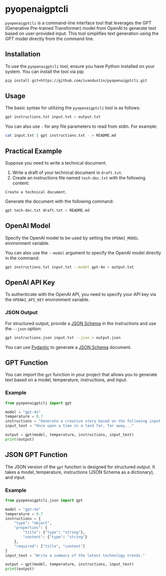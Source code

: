 # pyopenaigptcli

`pyopenaigptcli` is a command-line interface tool that leverages the GPT (Generative Pre-trained Transformer) model from OpenAI to generate text based on user-provided input. This tool simplifies text generation using the GPT model directly from the command line.

## Installation

To use the `pyopenaigptcli` tool, ensure you have Python installed on your system. You can install the tool via pip:

```bash
pip install git+https://github.com/ivandustin/pyopenaigptcli.git
```

## Usage

The basic syntax for utilizing the `pyopenaigptcli` tool is as follows:

```bash
gpt instructions.txt input.txt > output.txt
```

You can also use `-` for any file parameters to read from stdin. For example:

```bash
cat input.txt | gpt instructions.txt - > README.md
```

## Practical Example

Suppose you need to write a technical document.

1. Write a draft of your technical document in `draft.txt`.
2. Create an instructions file named `tech-doc.txt` with the following content:

```
Create a technical document.
```

Generate the document with the following command:

```bash
gpt tech-doc.txt draft.txt > README.md
```

## OpenAI Model

Specify the OpenAI model to be used by setting the `OPENAI_MODEL` environment variable.

You can also use the `--model` argument to specify the OpenAI model directly in the command:

```bash
gpt instructions.txt input.txt --model gpt-4o > output.txt
```

## OpenAI API Key

To authenticate with the OpenAI API, you need to specify your API key via the `OPENAI_API_KEY` environment variable.

### JSON Output

For structured output, provide a [JSON Schema](https://json-schema.org/) in the instructions and use the `--json` option:

```bash
gpt instructions.json input.txt --json > output.json
```

You can use [Pydantic](https://docs.pydantic.dev/latest/) to generate a [JSON Schema](https://docs.pydantic.dev/latest/concepts/json_schema/) document.

## GPT Function

You can import the `gpt` function in your project that allows you to generate text based on a model, temperature, instructions, and input.

### Example

```python
from pyopenaigptcli import gpt

model = "gpt-4o"
temperature = 0.7
instructions = "Generate a creative story based on the following input."
input_text = "Once upon a time in a land far, far away..."

output = gpt(model, temperature, instructions, input_text)
print(output)
```

## JSON GPT Function

The JSON version of the `gpt` function is designed for structured output. It takes a model, temperature, instructions (JSON Schema as a dictionary), and input.

### Example

```python
from pyopenaigptcli.json import gpt

model = "gpt-4o"
temperature = 0.7
instructions = {
    "type": "object",
    "properties": {
        "title": {"type": "string"},
        "content": {"type": "string"}
    },
    "required": ["title", "content"]
}
input_text = "Write a summary of the latest technology trends."

output = gpt(model, temperature, instructions, input_text)
print(output)
```
